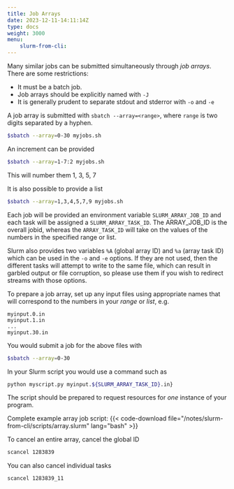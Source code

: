 ```yaml
---
title: Job Arrays
date: 2023-12-11-14:11:14Z
type: docs 
weight: 3000
menu: 
    slurm-from-cli:
---
```


Many similar jobs can be submitted simultaneously through _job arrays_. There are some restrictions:

* It must be a batch job.
* Job arrays should be explicitly named with `-J`
* It is generally prudent to separate stdout and stderror with `-o` and `-e`

A job array is submitted with `sbatch --array=<range>`, where `range` is two digits separated by a hyphen.
```bash
$sbatch --array=0-30 myjobs.sh
```
An increment can be provided
```bash
$sbatch --array=1-7:2 myjobs.sh
```
This will number them 1, 3, 5, 7

It is also possible to provide a list
```bash
$sbatch --array=1,3,4,5,7,9 myjobs.sh
```

Each job will be provided an environment variable `SLURM_ARRAY_JOB_ID` and
each task will be assigned a `SLURM_ARRAY_TASK_ID`.  The ARRAY_JOB_ID is the overall jobid, whereas the `ARRAY_TASK_ID` will take on the values of the numbers in the specified range or list.

Slurm also provides two variables `%A` (global array ID) and `%a` (array task ID) which can be used in the `-o` and `-e` options.  If they are not used, then the different tasks will attempt to write to the same file, which can result in garbled output or file corruption, so please use them if you wish to redirect streams with those options.

To prepare a job array, set up any input files using appropriate names that will correspond to the numbers in your _range_ or _list_, e.g.
```
myinput.0.in
myinput.1.in
...
myinput.30.in
```
You would submit a job for the above files with
```bash
$sbatch --array=0-30
```
In your Slurm script you would use a command such as
```bash
python myscript.py myinput.${SLURM_ARRAY_TASK_ID}.in}
```

The script should be prepared to request resources for _one_ instance of your program.

Complete example array job script:
{{< code-download file="/notes/slurm-from-cli/scripts/array.slurm" lang="bash" >}}

To cancel an entire array, cancel the global ID
```bash
scancel 1283839
```
You can also cancel individual tasks
```bash
scancel 1283839_11
```
